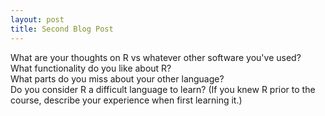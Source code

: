 ```yaml
---
layout: post
title: Second Blog Post
---
```


What are your thoughts on R vs whatever other software you've used?  
What functionality do you like about R?  
What parts do you miss about your other language?  
Do you consider R a difficult language to learn? (If you knew R prior to the course, describe your experience when first learning it.)

